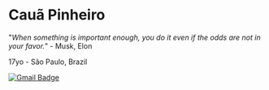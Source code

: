 # Cauã Pinheiro

"_When something is important enough, you do it even if the odds are not in your favor._" - Musk, Elon

17yo - São Paulo, Brazil

[![Gmail Badge](https://img.shields.io/badge/-cauaspinheiro@gmail.com-6633cc?style=flat-square&logo=Gmail&logoColor=white&link=mailto:cauaspinheiro@gmail.com)](mailto:caua.pinheiro0201@gmail.com)
